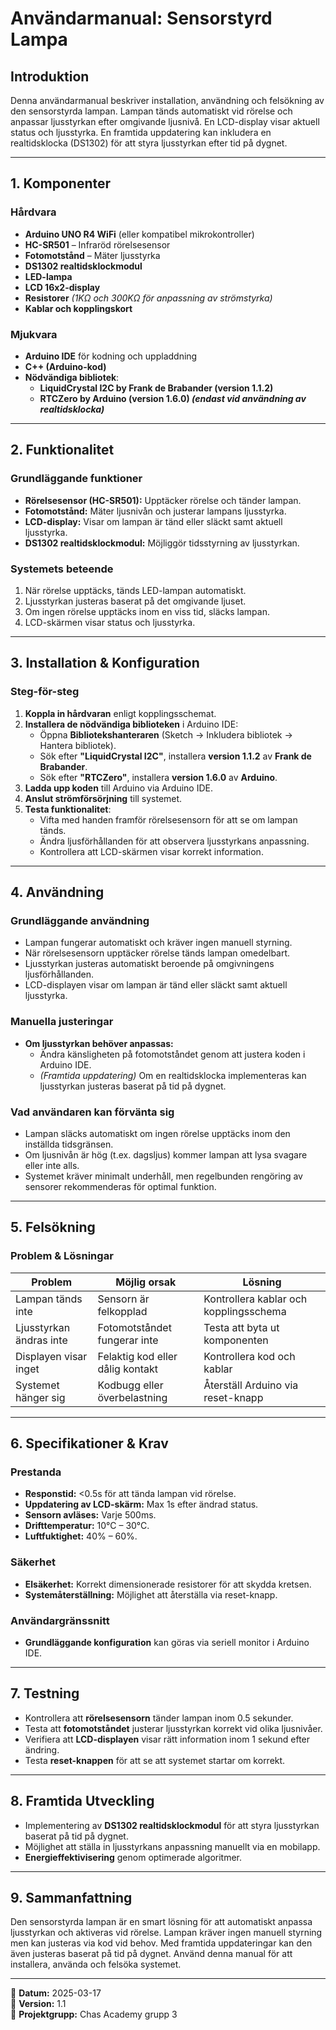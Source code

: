 # **Användarmanual: Sensorstyrd Lampa**

## **Introduktion**
Denna användarmanual beskriver installation, användning och felsökning av den sensorstyrda lampan. Lampan tänds automatiskt vid rörelse och anpassar ljusstyrkan efter omgivande ljusnivå. En LCD-display visar aktuell status och ljusstyrka. En framtida uppdatering kan inkludera en realtidsklocka (DS1302) för att styra ljusstyrkan efter tid på dygnet.

---

## **1. Komponenter**

### **Hårdvara**
- **Arduino UNO R4 WiFi** (eller kompatibel mikrokontroller)
- **HC-SR501** – Infraröd rörelsesensor
- **Fotomotstånd** – Mäter ljusstyrka
- **DS1302 realtidsklockmodul**
- **LED-lampa**
- **LCD 16x2-display**
- **Resistorer** *(1KΩ och 300KΩ för anpassning av strömstyrka)*
- **Kablar och kopplingskort**

### **Mjukvara**
- **Arduino IDE** för kodning och uppladdning
- **C++ (Arduino-kod)**
- **Nödvändiga bibliotek**:
  - **LiquidCrystal I2C by Frank de Brabander (version 1.1.2)**
  - **RTCZero by Arduino (version 1.6.0) *(endast vid användning av realtidsklocka)***

---

## **2. Funktionalitet**

### **Grundläggande funktioner**
- **Rörelsesensor (HC-SR501):** Upptäcker rörelse och tänder lampan.
- **Fotomotstånd:** Mäter ljusnivån och justerar lampans ljusstyrka.
- **LCD-display:** Visar om lampan är tänd eller släckt samt aktuell ljusstyrka.
- **DS1302 realtidsklockmodul:** Möjliggör tidsstyrning av ljusstyrkan.

### **Systemets beteende**
1. När rörelse upptäcks, tänds LED-lampan automatiskt.
2. Ljusstyrkan justeras baserat på det omgivande ljuset.
3. Om ingen rörelse upptäcks inom en viss tid, släcks lampan.
4. LCD-skärmen visar status och ljusstyrka.

---

## **3. Installation & Konfiguration**

### **Steg-för-steg**
1. **Koppla in hårdvaran** enligt kopplingsschemat.
2. **Installera de nödvändiga biblioteken** i Arduino IDE:
   - Öppna **Bibliotekshanteraren** (Sketch → Inkludera bibliotek → Hantera bibliotek).
   - Sök efter **"LiquidCrystal I2C"**, installera **version 1.1.2** av **Frank de Brabander**.
   - Sök efter **"RTCZero"**, installera **version 1.6.0** av **Arduino**.
3. **Ladda upp koden** till Arduino via Arduino IDE.
4. **Anslut strömförsörjning** till systemet.
5. **Testa funktionalitet**:
   - Vifta med handen framför rörelsesensorn för att se om lampan tänds.
   - Ändra ljusförhållanden för att observera ljusstyrkans anpassning.
   - Kontrollera att LCD-skärmen visar korrekt information.

---

## **4. Användning**

### **Grundläggande användning**
- Lampan fungerar automatiskt och kräver ingen manuell styrning.
- När rörelsesensorn upptäcker rörelse tänds lampan omedelbart.
- Ljusstyrkan justeras automatiskt beroende på omgivningens ljusförhållanden.
- LCD-displayen visar om lampan är tänd eller släckt samt aktuell ljusstyrka.

### **Manuella justeringar**
- **Om ljusstyrkan behöver anpassas:**
  - Ändra känsligheten på fotomotståndet genom att justera koden i Arduino IDE.
  - *(Framtida uppdatering)* Om en realtidsklocka implementeras kan ljusstyrkan justeras baserat på tid på dygnet.

### **Vad användaren kan förvänta sig**
- Lampan släcks automatiskt om ingen rörelse upptäcks inom den inställda tidsgränsen.
- Om ljusnivån är hög (t.ex. dagsljus) kommer lampan att lysa svagare eller inte alls.
- Systemet kräver minimalt underhåll, men regelbunden rengöring av sensorer rekommenderas för optimal funktion.

---

## **5. Felsökning**

### **Problem & Lösningar**
| **Problem** | **Möjlig orsak** | **Lösning** |
|------------|----------------|------------|
| Lampan tänds inte | Sensorn är felkopplad | Kontrollera kablar och kopplingsschema |
| Ljusstyrkan ändras inte | Fotomotståndet fungerar inte | Testa att byta ut komponenten |
| Displayen visar inget | Felaktig kod eller dålig kontakt | Kontrollera kod och kablar |
| Systemet hänger sig | Kodbugg eller överbelastning | Återställ Arduino via reset-knapp |

---

## **6. Specifikationer & Krav**

### **Prestanda**
- **Responstid:** <0.5s för att tända lampan vid rörelse.
- **Uppdatering av LCD-skärm:** Max 1s efter ändrad status.
- **Sensorn avläses:** Varje 500ms.
- **Drifttemperatur:** 10°C – 30°C.
- **Luftfuktighet:** 40% – 60%.

### **Säkerhet**
- **Elsäkerhet:** Korrekt dimensionerade resistorer för att skydda kretsen.
- **Systemåterställning:** Möjlighet att återställa via reset-knapp.

### **Användargränssnitt**
- **Grundläggande konfiguration** kan göras via seriell monitor i Arduino IDE.

---

## **7. Testning**

- Kontrollera att **rörelsesensorn** tänder lampan inom 0.5 sekunder.
- Testa att **fotomotståndet** justerar ljusstyrkan korrekt vid olika ljusnivåer.
- Verifiera att **LCD-displayen** visar rätt information inom 1 sekund efter ändring.
- Testa **reset-knappen** för att se att systemet startar om korrekt.

---

## **8. Framtida Utveckling**
- Implementering av **DS1302 realtidsklockmodul** för att styra ljusstyrkan baserat på tid på dygnet.
- Möjlighet att ställa in ljusstyrkans anpassning manuellt via en mobilapp.
- **Energieffektivisering** genom optimerade algoritmer.

---

## **9. Sammanfattning**
Den sensorstyrda lampan är en smart lösning för att automatiskt anpassa ljusstyrkan och aktiveras vid rörelse. Lampan kräver ingen manuell styrning men kan justeras via kod vid behov. Med framtida uppdateringar kan den även justeras baserat på tid på dygnet. Använd denna manual för att installera, använda och felsöka systemet.

---

📅 **Datum:** 2025-03-17  
🔖 **Version:** 1.1  
👥 **Projektgrupp:** Chas Academy grupp 3
